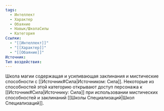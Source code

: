 ```yaml
---
tags:
  - Интеллект
  - Характер
  - Обаяние
  - Навык/ШколаСилы
  - Категория
Ссылки:
  - "[[Интеллект]]"
  - "[[Характер]]"
  - "[[Обаяние]]"
Источник:
Тип воздействия:
---
```

Школа магии содержащая и усиливающая заклинания и мистические способности с [[Источник#Сила|Источником: Сила]]. Некоторые из способностей этой категорию открывают доступ персонажа к [[Источник#Сила|Источнику: Сила]] при использовании мистических способностей и заклинаний [[Школы Специализаций|Школ Специализаций]]. 